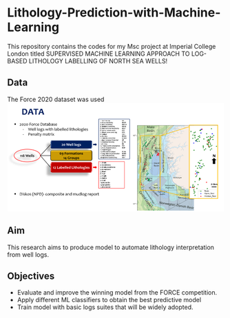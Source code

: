 # Lithology-Prediction-with-Machine-Learning

This repository contains the codes for my Msc project at Imperial College London titled SUPERVISED MACHINE LEARNING APPROACH TO LOG-BASED LITHOLOGY LABELLING OF NORTH SEA WELLS!
## Data
The Force 2020 dataset was used
![alt text](lithology_prediction_data.png)


## Aim
This research aims to produce model to automate lithology interpretation from well logs.

## Objectives
* Evaluate and improve the winning model from the FORCE competition.
* Apply different ML classifiers to obtain the best predictive model
* Train model with basic logs suites that will be widely adopted.


